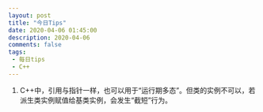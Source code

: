 ```yaml
---
layout: post
title: "今日Tips"
date: 2020-04-06 01:45:00
description: 2020-04-06
comments: false
tags: 
 - 每日tips
 - C++
---
```


1. C++中，引用与指针一样，也可以用于“运行期多态”。但类的实例不可以，若派生类实例赋值给基类实例，会发生“截短”行为。
